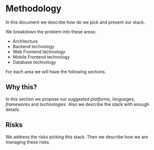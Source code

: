 # Methodology

In this document we describe how do we pick and present our stack.

We breakdown the problem into these areas:
- Architecture
- Backend technology
- Web Frontend technology
- Mobile Frontend technology
- Database technology

For each area we will have the following sectoins.

## Why this?
In this section we propose our suggested _platforms_, _languages_, _frameworks_ and _technologies_. Also we describe the stack with enough details.

## Risks
We address the risks picking this stack. Then we describe how we are managing these risks.

